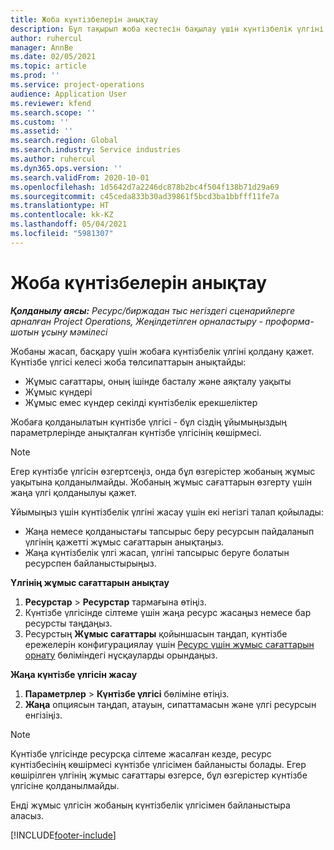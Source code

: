 ```yaml
---
title: Жоба күнтізбелерін анықтау
description: Бұл тақырып жоба кестесін бақылау үшін күнтізбелік үлгіні жобаға қолдану жолы туралы ақпарат береді.
author: ruhercul
manager: AnnBe
ms.date: 02/05/2021
ms.topic: article
ms.prod: ''
ms.service: project-operations
audience: Application User
ms.reviewer: kfend
ms.search.scope: ''
ms.custom: ''
ms.assetid: ''
ms.search.region: Global
ms.search.industry: Service industries
ms.author: ruhercul
ms.dyn365.ops.version: ''
ms.search.validFrom: 2020-10-01
ms.openlocfilehash: 1d5642d7a2246dc878b2bc4f504f138b71d29a69
ms.sourcegitcommit: c45ceda833b30ad39861f5bcd3ba1bbfff11fe7a
ms.translationtype: HT
ms.contentlocale: kk-KZ
ms.lasthandoff: 05/04/2021
ms.locfileid: "5981307"
---
```

# <a name="define-project-calendars"></a>Жоба күнтізбелерін анықтау

_**Қолданылу аясы:** Ресурс/биржадан тыс негіздегі сценарийлерге арналған Project Operations, Жеңілдетілген орналастыру - проформа-шотын ұсыну мәмілесі_

Жобаны жасап, басқару үшін жобаға күнтізбелік үлгіні қолдану қажет. Күнтізбе үлгісі келесі жоба төлсипаттарын анықтайды:

- Жұмыс сағаттары, оның ішінде басталу және аяқталу уақыты
- Жұмыс күндері
- Жұмыс емес күндер секілді күнтізбелік ерекшеліктер

Жобаға қолданылатын күнтізбе үлгісі - бұл сіздің ұйымыңыздың параметрлерінде анықталған күнтізбе үлгісінің көшірмесі.

> [!NOTE]
> Егер күнтізбе үлгісін өзгертсеңіз, онда бұл өзгерістер жобаның жұмыс уақытына қолданылмайды. Жобаның жұмыс сағаттарын өзгерту үшін жаңа үлгі қолданылуы қажет.

Ұйымыңыз үшін күнтізбелік үлгіні жасау үшін екі негізгі талап қойылады:

- Жаңа немесе қолданыстағы тапсырыс беру ресурсын пайдаланып үлгінің қажетті жұмыс сағаттарын анықтаңыз.
- Жаңа күнтізбелік үлгі жасап, үлгіні тапсырыс беруге болатын ресурспен байланыстырыңыз.

**Үлгінің жұмыс сағаттарын анықтау**

1. **Ресурстар** \> **Ресурстар** тармағына өтіңіз.
2. Күнтізбе үлгісінде сілтеме үшін жаңа ресурс жасаңыз немесе бар ресурсты таңдаңыз.
3. Ресурстың **Жұмыс сағаттары** қойыншасын таңдап, күнтізбе ережелерін конфигурациялау үшін [Ресурс үшін жұмыс сағаттарын орнату](https://docs.microsoft.com/dynamics365/field-service/set-work-hours-resource) бөліміндегі нұсқауларды орындаңыз.

**Жаңа күнтізбе үлгісін жасау**

1. **Параметрлер** \> **Күнтізбе үлгісі** бөліміне өтіңіз.
2. **Жаңа** опциясын таңдап, атауын, сипаттамасын және үлгі ресурсын енгізіңіз.

> [!NOTE]
> Күнтізбе үлгісінде ресурсқа сілтеме жасалған кезде, ресурс күнтізбесінің көшірмесі күнтізбе үлгісімен байланысты болады. Егер көшірілген үлгінің жұмыс сағаттары өзгерсе, бұл өзгерістер күнтізбе үлгісіне қолданылмайды.

Енді жұмыс үлгісін жобаның күнтізбелік үлгісімен байланыстыра аласыз.


[!INCLUDE[footer-include](../includes/footer-banner.md)]

